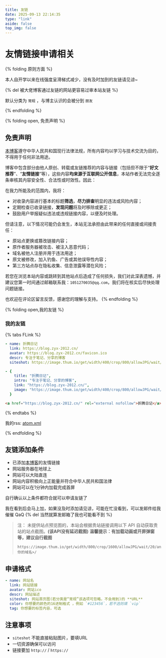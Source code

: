 ```yaml
---
title: 友链
date: 2025-09-13 22:14:35
type: "link"
aside: false
top_img: false
---
```


# 友情链接申请相关

{% folding 原则方面 %}

本人自开学以来在线强度呈滑梯式减少，没有及时加到的友链请见谅~

{% del 被大佬博客通过友链的网站更容易过审本站友链 %}

默认分类为 ``常规`` ，与博主认识的会被分到 ``朋友``

{% endfolding %}

{% folding open, 免责声明 %}

## 免责声明

[本博客](https://blog.zyx-2012.cn)遵守中华人民共和国现行法律法规，所有内容均以学习与技术交流为目的，不得用于任何非法用途。

博客中包含部分由他人原创、转载或友链推荐的内容与链接（包括但不限于“**好文推荐**”、“**友情链接**”等），这些内容**均来源于互联网公开信息**，本站作者无法完全逐条审核其内容安全性、合法性或时效性。因此：

在我力所能及的范围内，我将：

- 对收录内容进行基本的标题**筛选**，**尽力排查**明显的违法或风险内容；
- 定期检查已收录链接，**发现问题**将及时移除或更正；
- 鼓励用户举报疑似违法或违规链接内容，以便及时处理。

但请注意，以下情况可能仍会发生，本站无法承担由此带来的任何直接或间接责任：

- 原站点更换或篡改链接内容；
- 原作者服务器被攻击、被注入恶意代码；
- 域名被他人注册并用于违法用途；
- 原文被修改，加入钓鱼、广告或其他误导性内容；
- 第三方站点存在隐私收集、信息泄露等潜在风险；

若您在浏览本站内容或跳转到其他站点后造成了任何损失，我们对此深表遗憾，并建议您第一时间通过邮箱联系我：``1051270035@qq.com``，我们将在核实后尽快处理问题链接。

也欢迎在评论区留言反馈，感谢您的理解与支持。
{% endfolding %}

{% folding open,我的友链 %}

### 我的友链

{% tabs FLink %}

<!-- tab Butterfly -->

```yml
- name: 折腾日记
  link: https://blog.zyx-2012.cn/
  avatar: https://blog.zyx-2012.cn/favicon.ico
  descr: 专注于笔记、分享的博客
  siteshot: https://image.thum.io/get/width/400/crop/800/allowJPG/wait/20/anheyu.com/https://blog.zyx-2012.cn/
```

<!-- endtab -->

<!-- tab Fuild -->

```yml
- {
    title: "折腾日记",
    intro: "专注于笔记、分享的博客",
    link: "https://blog.zyx-2012.cn/",
    image: "https://image.thum.io/get/width/400/crop/800/allowJPG/wait/20/anheyu.com/https://blog.zyx-2012.cn/",
  }
```

<!-- endtab -->

<!-- tab html -->

```HTML
<a href="https://blog.zyx-2012.cn/" rel="external nofollow">折腾日记</a>
```

<!-- endtab -->

{% endtabs %}

我的rss: [atom.xml](https://blog.zyx-2012.cn/atom.xml)

{% endfolding %}

## 友链添加条件

- 已添加[本博客](https://blog.zyx-2012.cn)的友情链接
- 网站服务器在地球上
- 网站可以大陆直连
- 网站内容积极向上正能量并符合中华人民共和国法律
- 网站可以在1分钟内加载完成首屏

自行确认以上条件都符合就可以申请友链了

我在看到后会马上加，如果没及时添加请见谅，可能在忙没看到，可以发邮件给我催催 QaQ {% del 当然就算发邮箱了我也可能看不到 %}

> 注：
> 未提供站点预览图的，本站会根据贵站链接调用以下 API 自动获取贵站的站点截图。**(该API没有延迟截图)**
> **温馨提示：有加载动画或开屏弹窗等，建议自行截图**
> 
> ```url
> https://image.thum.io/get/width/800/crop/1600/allowJPG/wait/20/anheyu.com/https://<你的域名>/
> ```

## 申请格式

```yml
- name: 网站名
  link: 网站链接
  avatar: 网站ico
  descr: 网站描述
  siteshot: 网站首页图(若分类是“常规”该选项可忽略，不会用到)的 **URL**
  color: 你想要的颜色的16进制格式 ，例如 `#123456`，若不选则填 `vip`
  tag: 你想要的标签内容，可选
```

## 注意事项

- ``siteshot`` 不能直接粘贴图片，要填URL
- 一切资源确保可以访问
- 链接要加 ``http://`` / ``https://``